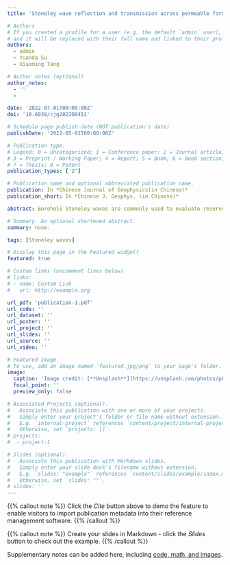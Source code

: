 ```yaml
---
title: 'Stoneley wave reflection and transmission across permeable formations and fractured zones：Comparison of analytical and numerical modeling results'

# Authors
# If you created a profile for a user (e.g. the default `admin` user), write the username (folder name) here
# and it will be replaced with their full name and linked to their profile.
authors:
  - admin
  - Yuanda Su
  - Xiaoming Tang

# Author notes (optional)
author_notes:
  - ''
  - 

date: '2022-07-01T00:00:00Z'
doi: '10.6038/cjg2022O0451'

# Schedule page publish date (NOT publication's date).
publishDate: '2022-05-01T00:00:00Z'

# Publication type.
# Legend: 0 = Uncategorized; 1 = Conference paper; 2 = Journal article;
# 3 = Preprint / Working Paper; 4 = Report; 5 = Book; 6 = Book section;
# 7 = Thesis; 8 = Patent
publication_types: ['2']

# Publication name and optional abbreviated publication name.
publication: In *Chinese Journal of Geophysics(in Chinese)*
publication_short: In *Chinese J. Geophys. (in Chinese)*

abstract: Borehole Stoneley waves are commonly used to evaluate reservoir permeability and identify formation fractures. The propagation of acoustic waves in permeable formations requires solving the Biot’s poro-elastic wave equations. The finite difference method is used to solve the problem of Stoneley wave reflection and transmission across permeable formations and fracture zones. In this article, the finite difference method and one-dimensional effective wavenumber method were collectively applied to study and analyze the Stoneley wave reflection and transmission coefficients and their variation characteristics with different thickness, permeability and porosity of porous formations. The results verify the reliability of the effective wavenumber method in the range of 0-2kHz. An advantage of the finite difference method is to solve the more complex fractures zone problem that is difficult for the wavenumber method, analyzing the Stoneley wave reflection and transmission coefficients for different permeability, porosity, and axial and radial extension length parameters. The main results of this paper show that the Stoneley-wave induced fluid flow in the zone is a skin effect having a limited depth of penetration. Thus, to measure the fluid flow effect beyond a radial depth of, say 0.1m, one should use a low-frequency band of 0-2kHz, in which both the Stoneley wave reflection and transmission coefficients are sensitive to the fluid transport property of the zone in the borehole vicinity. In general, the Stoneley-wave reflection coefficient increases significantly at low frequencies, and the transmission coefficient decreases with increasing frequency. However, when the wave frequency is close to Biot characteristic frequency, the reflection and transmission coefficient show complicated variation trend with increasing frequency and permeability, due to dynamic fluid flow characteristics in the fracture zone. The methods and results in this paper are helpful to analyze and evaluate the propagation characteristics of Stoneley waves in fractured permeable formations.

# Summary. An optional shortened abstract.
summary: none.

tags: [Stoneley waves]

# Display this page in the Featured widget?
featured: true

# Custom links (uncomment lines below)
# links:
# - name: Custom Link
#   url: http://example.org

url_pdf: 'publication-1.pdf'
url_code: ''
url_dataset: ''
url_poster: ''
url_project: ''
url_slides: ''
url_source: ''
url_video: ''

# Featured image
# To use, add an image named `featured.jpg/png` to your page's folder.
image:
  caption: 'Image credit: [**Unsplash**](https://unsplash.com/photos/pLCdAaMFLTE)'
  focal_point: ''
  preview_only: false

# Associated Projects (optional).
#   Associate this publication with one or more of your projects.
#   Simply enter your project's folder or file name without extension.
#   E.g. `internal-project` references `content/project/internal-project/index.md`.
#   Otherwise, set `projects: []`.
# projects:
#  - project-1

# Slides (optional).
#   Associate this publication with Markdown slides.
#   Simply enter your slide deck's filename without extension.
#   E.g. `slides: "example"` references `content/slides/example/index.md`.
#   Otherwise, set `slides: ""`.
# slides: ''
---
```


{{% callout note %}}
Click the _Cite_ button above to demo the feature to enable visitors to import publication metadata into their reference management software.
{{% /callout %}}

{{% callout note %}}
Create your slides in Markdown - click the _Slides_ button to check out the example.
{{% /callout %}}

Supplementary notes can be added here, including [code, math, and images](https://wowchemy.com/docs/writing-markdown-latex/).
